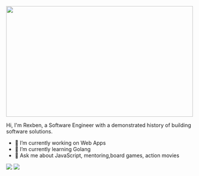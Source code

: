 
<img src="https://i.imgur.com/R3cpQ9R.gif" height="300" width="100%"/>

Hi, I'm Rexben, a Software Engineer with a demonstrated history of building software solutions.

- 🔭 I’m currently working on Web Apps
- 🌱 I’m currently learning Golang 
- 💬 Ask me about JavaScript, mentoring,board games, action movies

<a href="https://twitter.com/rexben001"><img src="https://img.shields.io/twitter/follow/rexben001?label=Follow&style=social"></a>
<a href="https://linkedin.com/in/rexben"><img src="https://linkedin.com/in/rexben?label=Follow&style=social"></a>

